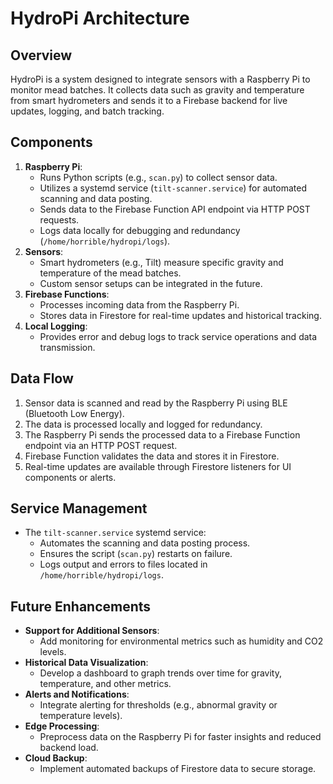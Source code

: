 # HydroPi Architecture

## Overview

HydroPi is a system designed to integrate sensors with a Raspberry Pi to monitor mead batches. It collects data such as gravity and temperature from smart hydrometers and sends it to a Firebase backend for live updates, logging, and batch tracking.

## Components

1. **Raspberry Pi**:
   - Runs Python scripts (e.g., `scan.py`) to collect sensor data.
   - Utilizes a systemd service (`tilt-scanner.service`) for automated scanning and data posting.
   - Sends data to the Firebase Function API endpoint via HTTP POST requests.
   - Logs data locally for debugging and redundancy (`/home/horrible/hydropi/logs`).
2. **Sensors**:
   - Smart hydrometers (e.g., Tilt) measure specific gravity and temperature of the mead batches.
   - Custom sensor setups can be integrated in the future.
3. **Firebase Functions**:
   - Processes incoming data from the Raspberry Pi.
   - Stores data in Firestore for real-time updates and historical tracking.
4. **Local Logging**:
   - Provides error and debug logs to track service operations and data transmission.

## Data Flow

1. Sensor data is scanned and read by the Raspberry Pi using BLE (Bluetooth Low Energy).
2. The data is processed locally and logged for redundancy.
3. The Raspberry Pi sends the processed data to a Firebase Function endpoint via an HTTP POST request.
4. Firebase Function validates the data and stores it in Firestore.
5. Real-time updates are available through Firestore listeners for UI components or alerts.

## Service Management

- The `tilt-scanner.service` systemd service:
  - Automates the scanning and data posting process.
  - Ensures the script (`scan.py`) restarts on failure.
  - Logs output and errors to files located in `/home/horrible/hydropi/logs`.

## Future Enhancements

- **Support for Additional Sensors**:
  - Add monitoring for environmental metrics such as humidity and CO2 levels.
- **Historical Data Visualization**:
  - Develop a dashboard to graph trends over time for gravity, temperature, and other metrics.
- **Alerts and Notifications**:
  - Integrate alerting for thresholds (e.g., abnormal gravity or temperature levels).
- **Edge Processing**:
  - Preprocess data on the Raspberry Pi for faster insights and reduced backend load.
- **Cloud Backup**:
  - Implement automated backups of Firestore data to secure storage.
